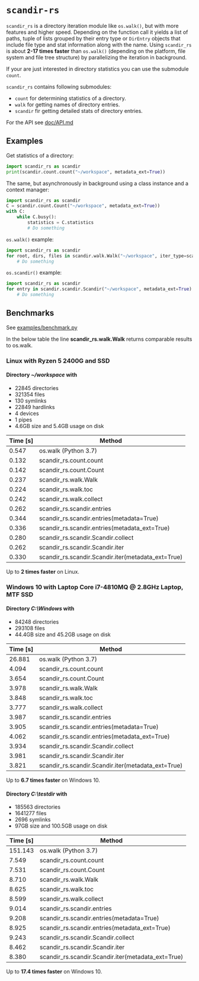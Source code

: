 # `scandir-rs`

``scandir_rs`` is a directory iteration module like ``os.walk()``,
but with more features and higher speed. Depending on the function call
it yields a list of paths, tuple of lists grouped by their entry type or ``DirEntry`` objects that include file type and stat information along
with the name. Using ``scandir_rs`` is about **2-17 times faster** than ``os.walk()`` (depending on the platform, file system and file tree structure) by parallelizing the iteration in background.

If your are just interested in directory statistics you can use the submodule ``count``.

``scandir_rs`` contains following submodules:

- ``count`` for determining statistics of a directory.
- ``walk`` for getting names of directory entries.
- ``scandir`` fir getting detailed stats of directory entries.

For the API see [doc/API.md](doc/API.md)

## Examples

Get statistics of a directory:

```python
import scandir_rs as scandir
print(scandir.count.count("~/workspace", metadata_ext=True))
```

The same, but asynchronously in background using a class instance and a context manager:

```python
import scandir_rs as scandir
C = scandir.count.Count("~/workspace", metadata_ext=True))
with C:
    while C.busy():
        statistics = C.statistics
        # Do something
```

``os.walk()`` example:

```python
import scandir_rs as scandir
for root, dirs, files in scandir.walk.Walk("~/workspace", iter_type=scandir.ITER_TYPE_WALK):
    # Do something
```

``os.scandir()`` example:

```python
import scandir_rs as scandir
for entry in scandir.scandir.Scandir("~/workspace", metadata_ext=True):
    # Do something
```

## Benchmarks

See [examples/benchmark.py](examples/benchmark.py)

In the below table the line **scandir_rs.walk.Walk** returns comparable
results to os.walk.

### Linux with Ryzen 5 2400G and SSD

#### Directory *~/workspace* with

- 22845 directories
- 321354 files
- 130 symlinks
- 22849 hardlinks
- 4 devices
- 1 pipes
- 4.6GB size and 5.4GB usage on disk

| Time [s] | Method                                              |
|----------|-----------------------------------------------------|
| 0.547    | os.walk (Python 3.7)                                |
| 0.132    | scandir_rs.count.count                              |
| 0.142    | scandir_rs.count.Count                              |
| 0.237    | scandir_rs.walk.Walk                                |
| 0.224    | scandir_rs.walk.toc                                 |
| 0.242    | scandir_rs.walk.collect                             |
| 0.262    | scandir_rs.scandir.entries                          |
| 0.344    | scandir_rs.scandir.entries(metadata=True)           |
| 0.336    | scandir_rs.scandir.entries(metadata_ext=True)       |
| 0.280    | scandir_rs.scandir.Scandir.collect                  |
| 0.262    | scandir_rs.scandir.Scandir.iter                     |
| 0.330    | scandir_rs.scandir.Scandir.iter(metadata_ext=True)  |

Up to **2 times faster** on Linux.

### Windows 10 with Laptop Core i7-4810MQ @ 2.8GHz Laptop, MTF SSD

#### Directory *C:\Windows* with

- 84248 directories
- 293108 files
- 44.4GB size and 45.2GB usage on disk

| Time [s] | Method                                              |
|----------|-----------------------------------------------------|
| 26.881   | os.walk (Python 3.7)                                |
| 4.094    | scandir_rs.count.count                              |
| 3.654    | scandir_rs.count.Count                              |
| 3.978    | scandir_rs.walk.Walk                                |
| 3.848    | scandir_rs.walk.toc                                 |
| 3.777    | scandir_rs.walk.collect                             |
| 3.987    | scandir_rs.scandir.entries                          |
| 3.905    | scandir_rs.scandir.entries(metadata=True)           |
| 4.062    | scandir_rs.scandir.entries(metadata_ext=True)       |
| 3.934    | scandir_rs.scandir.Scandir.collect                  |
| 3.981    | scandir_rs.scandir.Scandir.iter                     |
| 3.821    | scandir_rs.scandir.Scandir.iter(metadata_ext=True)  |

Up to **6.7 times faster** on Windows 10.

#### Directory *C:\testdir* with

- 185563 directories
- 1641277 files
- 2696 symlinks
- 97GB size and 100.5GB usage on disk

| Time [s] | Method                                              |
|----------|-----------------------------------------------------|
| 151.143  | os.walk (Python 3.7)                                |
| 7.549    | scandir_rs.count.count                              |
| 7.531    | scandir_rs.count.Count                              |
| 8.710    | scandir_rs.walk.Walk                                |
| 8.625    | scandir_rs.walk.toc                                 |
| 8.599    | scandir_rs.walk.collect                             |
| 9.014    | scandir_rs.scandir.entries                          |
| 9.208    | scandir_rs.scandir.entries(metadata=True)           |
| 8.925    | scandir_rs.scandir.entries(metadata_ext=True)       |
| 9.243    | scandir_rs.scandir.Scandir.collect                  |
| 8.462    | scandir_rs.scandir.Scandir.iter                     |
| 8.380    | scandir_rs.scandir.Scandir.iter(metadata_ext=True)  |

Up to **17.4 times faster** on Windows 10.
